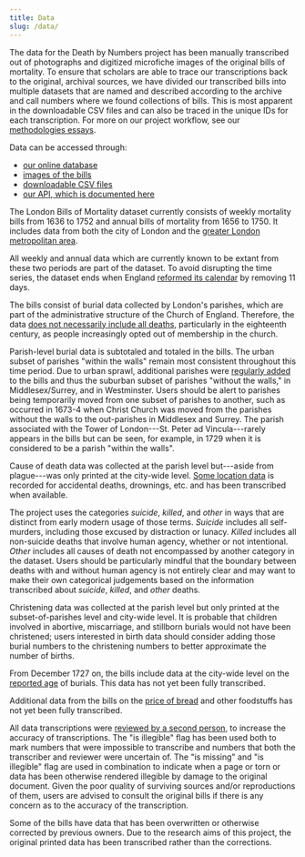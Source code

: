 ```yaml
---
title: Data
slug: /data/
---
```


The data for the Death by Numbers project has been manually transcribed out of photographs and digitized microfiche images of the original bills of mortality. To ensure that scholars are able to trace our transcriptions back to the original, archival sources, we have divided our transcribed bills into multiple datasets that are named and described according to the archive and call numbers where we found collections of bills. This is most apparent in the downloadable CSV files and can also be traced in the unique IDs for each transcription. For more on our project workflow, see our [methodologies essays](https://deathbynumbers.org/methodologies/).

Data can be accessed through:

- [our online database](https://deathbynumbers.org/database/)
- [images of the bills](https://bom.chnm.org/s/bills-of-mortality/page/welcome)
- [downloadable CSV files](https://deathbynumbers.org/downloads/)
- [our API, which is documented here](https://deathbynumbers.org/api/)

The London Bills of Mortality dataset currently consists of weekly mortality bills from 1636 to 1752 and annual bills of mortality from 1656 to 1750. It includes data from both the city of London and the [greater London metropolitan area](https://deathbynumbers.org/context/within-the-bills-eebo-and-the-early-modern-london-metropolis/).

All weekly and annual data which are currently known to be extant from these two periods are part of the dataset. To avoid disrupting the time series, the dataset ends when England [reformed its calendar](https://deathbynumbers.org/context/confusion-of-calendars/) by removing 11 days.

The bills consist of burial data collected by London\'s parishes, which are part of the administrative structure of the Church of England. Therefore, the data [does not necessarily include all deaths](https://deathbynumbers.org/analysis/religion/), particularly in the eighteenth century, as people increasingly opted out of membership in the church.

Parish-level burial data is subtotaled and totaled in the bills. The urban subset of parishes \"within the walls\" remain most consistent throughout this time period. Due to urban sprawl, additional parishes were [regularly added](https://deathbynumbers.org/context/parishes-and-extra-parochial-places/) to the bills and thus the suburban subset of parishes \"without the walls,\" in Middlesex/Surrey, and in Westminster. Users should be alert to parishes being temporarily moved from one subset of parishes to another, such as occurred in 1673-4 when Christ Church was moved from the parishes without the walls to the out-parishes in Middlesex and Surrey. The parish associated with the Tower of London---St. Peter ad Vincula---rarely appears in the bills but can be seen, for example, in 1729 when it is considered to be a parish \"within the walls\".

Cause of death data was collected at the parish level but---aside from plague---was only printed at the city-wide level. [Some location data](https://deathbynumbers.org/analysis/death-by-words/) is recorded for accidental deaths, drownings, etc. and has been transcribed when available.

The project uses the categories *suicide*, *killed*, and *other* in ways that are distinct from early modern usage of those terms. *Suicide* includes all self-murders, including those excused by distraction or lunacy. *Killed* includes all non-suicide deaths that involve human agency, whether or not intentional. *Other* includes all causes of death not encompassed by another category in the dataset. Users should be particularly mindful that the boundary between deaths with and without human agency is not entirely clear and may want to make their own categorical judgements based on the information transcribed about *suicide*, *killed*, and *other* deaths.

Christening data was collected at the parish level but only printed at the subset-of-parishes level and city-wide level. It is probable that children involved in abortive, miscarriage, and stillborn burials would not have been christened; users interested in birth data should consider adding those burial numbers to the christening numbers to better approximate the number of births.

From December 1727 on, the bills include data at the city-wide level on the [reported age](https://deathbynumbers.org/analysis/old-age-and-aged-deaths/) of burials. This data has not yet been fully transcribed.

Additional data from the bills on the [price of bread](https://deathbynumbers.org/context/why-bread/) and other foodstuffs has not yet been fully transcribed.

All data transcriptions were [reviewed by a second person](https://deathbynumbers.org/methodologies/how-we-get-things-done-the-transcription-workflow/), to increase the accuracy of transcriptions. The \"is illegible\" flag has been used both to mark numbers that were impossible to transcribe and numbers that both the transcriber and reviewer were uncertain of. The \"is missing\" and \"is illegible\" flag are used in combination to indicate when a page or torn or data has been otherwise rendered illegible by damage to the original document. Given the poor quality of surviving sources and/or reproductions of them, users are advised to consult the original bills if there is any concern as to the accuracy of the transcription.

Some of the bills have data that has been overwritten or otherwise corrected by previous owners. Due to the research aims of this project, the original printed data has been transcribed rather than the corrections.
